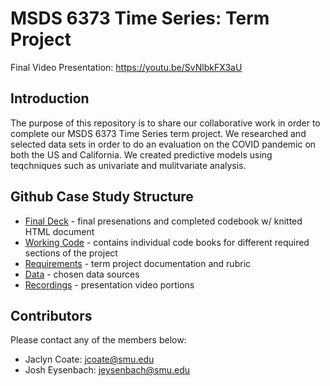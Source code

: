 # MSDS 6373 Time Series: Term Project

Final Video Presentation: https://youtu.be/SvNlbkFX3aU

## Introduction
The purpose of this repository is to share our collaborative work in order to complete our MSDS 6373 Time Series term project. We researched and selected data sets in order to do an evaluation on the COVID pandemic on both the US and California. We created predictive models using teqchniques such as univariate and mulitvariate analysis.

## Github Case Study Structure
* [Final Deck] - final presenations and completed codebook w/ knitted HTML document
* [Working Code] - contains individual code books for different required sections of the project
* [Requirements] - term project documentation and rubric
* [Data] - chosen data sources
* [Recordings] - presentation video portions

## Contributors
Please contact any of the members below: 
 - Jaclyn Coate: jcoate@smu.edu 
 - Josh Eysenbach: jeysenbach@smu.edu

 [Final Deck]: <https://github.com/JaclynCoate/6373_Time_Series/tree/master/TermProject/FinalDeck>
 [Working Code]: <https://github.com/JaclynCoate/6373_Time_Series/tree/master/TermProject/WorkingCode>
 [Requirements]: <https://github.com/JaclynCoate/6373_Time_Series/tree/master/TermProject/Requirements>
 [Data]: <https://github.com/JaclynCoate/6373_Time_Series/tree/master/TermProject/Data>
 [Recordings]: <https://github.com/JaclynCoate/6373_Time_Series/tree/master/TermProject/Recordings>
